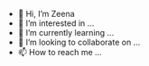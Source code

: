- 👋 Hi, I’m Zeena
- 👀 I’m interested in ...
- 🌱 I’m currently learning ...
- 💞️ I’m looking to collaborate on ...
- 📫 How to reach me ...

<!---
Zzeena/Zzeena is a ✨ special ✨ repository because its `README.md` (this file) appears on your GitHub profile.
You can click the Preview link to take a look at your changes.
--->
